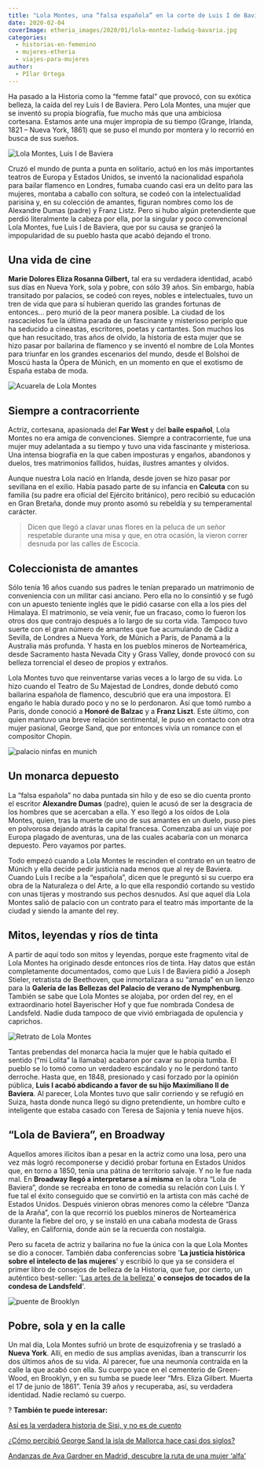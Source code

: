 ```yaml
---
title: "Lola Montes, una “falsa española” en la corte de Luis I de Baviera"
date: 2020-02-04
coverImage: etheria_images/2020/01/lola-montez-ludwig-bavaria.jpg
categories: 
  - historias-en-femenino
  - mujeres-etheria
  - viajes-para-mujeres
author: 
  - PIlar Ortega
---
```


Ha pasado a la Historia como la “femme fatal” que provocó, con su exótica belleza, la 
caída del rey Luis I de Baviera. Pero Lola Montes, una mujer que se inventó su propia 
biografía, fue mucho más que una ambiciosa cortesana. Estamos ante una mujer impropia de 
su tiempo (Grange, Irlanda, 1821 – Nueva York, 1861) que se puso el mundo por montera y 
lo recorrió en busca de sus sueños. 

![Lola Montes, Luis I de Baviera](etheria_images/2020/01/lola-montez-ludwig-bavaria-900x583.jpg "Lola Montes y Luis I de Baviera.")

Cruzó el mundo de punta a punta en solitario, actuó en los más importantes teatros de 
Europa y Estados Unidos, se inventó la nacionalidad española para bailar flamenco en 
Londres, fumaba cuando casi era un delito para las mujeres, montaba a caballo con 
soltura, se codeó con la intelectualidad parisina y, en su colección de amantes, figuran 
nombres como los de Alexandre Dumas (padre) y Franz Listz. Pero si hubo algún 
pretendiente que perdió literalmente la cabeza por ella, por la singular y poco 
convencional Lola Montes, fue Luis I de Baviera, que por su causa se granjeó la 
impopularidad de su pueblo hasta que acabó dejando el trono. 

## Una vida de cine

**Marie Dolores Eliza Rosanna Gilbert,** tal era su verdadera identidad, acabó sus días 
en Nueva York, sola y pobre, con sólo 39 años. Sin embargo, había transitado por 
palacios, se codeó con reyes, nobles e intelectuales, tuvo un tren de vida que para sí 
hubieran querido las grandes fortunas de entonces... pero murió de la peor manera 
posible. La ciudad de los rascacielos fue la última parada de un fascinante y misterioso 
periplo que ha seducido a cineastas, escritores, poetas y cantantes. Son muchos los que 
han resucitado, tras años de olvido, la historia de esta mujer que se hizo pasar por 
bailarina de flamenco y se inventó el nombre de Lola Montes para triunfar en los grandes 
escenarios del mundo, desde el Bolshoi de Moscú hasta la Ópera de Múnich, en un momento 
en que el exotismo de España estaba de moda. 

![Acuarela de Lola Montes](etheria_images/2020/01/Lola-Montez-ballet-666x1024.jpg "Lola Montes logró triunfar en escenarios de todo el mundo.")

## Siempre a contracorriente

Actriz, cortesana, apasionada del **Far West** y del **baile español**, Lola Montes no 
era amiga de convenciones. Siempre a contracorriente, fue una mujer muy adelantada a su 
tiempo y tuvo una vida fascinante y misteriosa. Una intensa biografía en la que caben 
imposturas y engaños, abandonos y duelos, tres matrimonios fallidos, huidas, ilustres 
amantes y olvidos. 

Aunque nuestra Lola nació en Irlanda, desde joven se hizo pasar por sevillana en el 
exilio. Había pasado parte de su infancia en **Calcuta** con su familia (su padre era 
oficial del Ejército británico), pero recibió su educación en Gran Bretaña, donde muy 
pronto asomó su rebeldía y su temperamental carácter. 

> Dicen que llegó a clavar unas flores en la peluca de un señor respetable durante una 
> misa y que, en otra ocasión, la vieron correr desnuda por las calles de Escocia. 

## Coleccionista de amantes

Sólo tenía 16 años cuando sus padres le tenían preparado un matrimonio de conveniencia 
con un militar casi anciano. Pero ella no lo consintió y se fugó con un apuesto teniente 
inglés que le pidió casarse con ella a los pies del Himalaya. El matrimonio, se veía 
venir, fue un fracaso, como lo fueron los otros dos que contrajo después a lo largo de 
su corta vida. Tampoco tuvo suerte con el gran número de amantes que fue acumulando de 
Cádiz a Sevilla, de Londres a Nueva York, de Múnich a París, de Panamá a la Australia 
más profunda. Y hasta en los pueblos mineros de Norteamérica, desde Sacramento hasta 
Nevada City y Grass Valley, donde provocó con su belleza torrencial el deseo de propios 
y extraños. 

Lola Montes tuvo que reinventarse varias veces a lo largo de su vida. Lo hizo cuando el 
Teatro de Su Majestad de Londres, donde debutó como bailarina española de flamenco, 
descubrió que era una impostora. El engaño le había durado poco y no se lo perdonaron. 
Así que tomó rumbo a París, donde conoció a **Honoré de Balzac** y a **Franz Liszt**. 
Este último, con quien mantuvo una breve relación sentimental, le puso en contacto con 
otra mujer pasional, George Sand, que por entonces vivía un romance con el compositor 
Chopin. 

![palacio ninfas en munich](etheria_images/2020/01/palacio-ninfas-munich-900x526.jpg "Palacio de verano de Nymphenburg (Múnich).")

## Un monarca depuesto

La “falsa española” no daba puntada sin hilo y de eso se dio cuenta pronto el escritor 
**Alexandre Dumas** (padre), quien le acusó de ser la desgracia de los hombres que se 
acercaban a ella. Y eso llegó a los oídos de Lola Montes, quien, tras la muerte de uno 
de sus amantes en un duelo, puso pies en polvorosa dejando atrás la capital francesa. 
Comenzaba así un viaje por Europa plagado de aventuras, una de las cuales acabaría con 
un monarca depuesto. Pero vayamos por partes. 

Todo empezó cuando a Lola Montes le rescinden el contrato en un teatro de Múnich y ella 
decide pedir justicia nada menos que al rey de Baviera. Cuando Luis I recibe a la 
“española”, dicen que le preguntó si su cuerpo era obra de la Naturaleza o del Arte, a 
lo que ella respondió cortando su vestido con unas tijeras y mostrando sus pechos 
desnudos. Así que aquel día Lola Montes salió de palacio con un contrato para el teatro 
más importante de la ciudad y siendo la amante del rey. 

## Mitos, leyendas y ríos de tinta

A partir de aquí todo son mitos y leyendas, porque este fragmento vital de Lola Montes 
ha originado desde entonces ríos de tinta. Hay datos que están completamente 
documentados, como que Luis I de Baviera pidió a Joseph Stieler, retratista de 
Beethoven, que inmortalizara a su “amada” en un lienzo para la **Galería de las Bellezas 
del Palacio de verano de Nymphenburg**. También se sabe que Lola Montes se alojaba, por 
orden del rey, en el extraordinario hotel Bayerischer Hof y que fue nombrada Condesa de 
Landsfeld. Nadie duda tampoco de que vivió embriagada de opulencia y caprichos. 

![Retrato de Lola Montes](etheria_images/2020/01/lola-montez.jpg "Retrato de Lola Montes (1847).")

Tantas prebendas del monarca hacia la mujer que le había quitado el sentido (“mi Lolita” 
la llamaba) acabaron por cavar su propia tumba. El pueblo se lo tomó como un verdadero 
escándalo y no le perdonó tanto derroche. Hasta que, en 1848, presionado y casi forzado 
por la opinión pública, **Luis I acabó abdicando a favor de su hijo Maximiliano II de 
Baviera**. Al parecer, Lola Montes tuvo que salir corriendo y se refugió en Suiza, hasta 
donde nunca llegó su digno pretendiente, un hombre culto e inteligente que estaba casado 
con Teresa de Sajonia y tenía nueve hijos. 

## “Lola de Baviera”, en Broadway

Aquellos amores ilícitos iban a pesar en la actriz como una losa, pero una vez más logró 
recomponerse y decidió probar fortuna en Estados Unidos que, en torno a 1850, tenía una 
pátina de territorio salvaje. Y no le fue nada mal. En **Broadway llegó a interpretarse 
a sí misma** en la obra “Lola de Baviera”, donde se recreaba en tono de comedia su 
relación con Luis I. Y fue tal el éxito conseguido que se convirtió en la artista con 
más caché de Estados Unidos. Después vinieron obras menores como la célebre “Danza de la 
Araña”, con la que recorrió los pueblos mineros de Norteamérica durante la fiebre del 
oro, y se instaló en una cabaña modesta de Grass Valley, en California, donde aún se la 
recuerda con nostalgia. 

Pero su faceta de actriz y bailarina no fue la única con la que Lola Montes se dio a 
conocer. También daba conferencias sobre '**La justicia histórica sobre el intelecto de 
las mujeres**' y escribió lo que ya se considera el primer libro de consejos de belleza 
de la Historia, que fue, por cierto, un auténtico best-seller: '[Las artes de la 
belleza'](https://play.google.com/store/books/author?id=Lola+MONTEZ+%28Countess+von+Landsfeld.%29) 
**o consejos de tocados de la condesa de Landsfeld**'. 

![puente de Brooklyn](etheria_images/2020/01/puente-brooklyn-900x598.jpg "La tumba de Lola Montes se puede visitar en un cementerio de Brooklyn (Nueva York).")

## Pobre, sola y en la calle

Un mal día, Lola Montes sufrió un brote de esquizofrenia y se trasladó a **Nueva York**. 
Allí, en medio de sus amplias avenidas, iban a transcurrir los dos últimos años de su 
vida. Al parecer, fue una neumonía contraída en la calle la que acabó con ella. Su 
cuerpo yace en el cementerio de Green-Wood, en Brooklyn, y en su tumba se puede leer 
“Mrs. Eliza Gilbert. Muerta el 17 de junio de 1861”. Tenía 39 años y recuperaba, así, su 
verdadera identidad. Nadie reclamó su cuerpo. 

? **También te puede interesar:** 

[Así es la verdadera historia de Sisi, y no es de 
cuento](https://etheriamagazine.com/2022/09/07/museo-sisi-de-viena/) 

[¿Cómo percibió George Sand la isla de Mallorca hace casi dos 
siglos?](https://etheriamagazine.com/2018/05/16/mallorca-de-la-mano-de-george-sand/) 

[Andanzas de Ava Gardner en Madrid, descubre la ruta de una mujer 
‘alfa’](https://etheriamagazine.com/2022/01/12/ruta-ava-gardner-en-madrid/)
